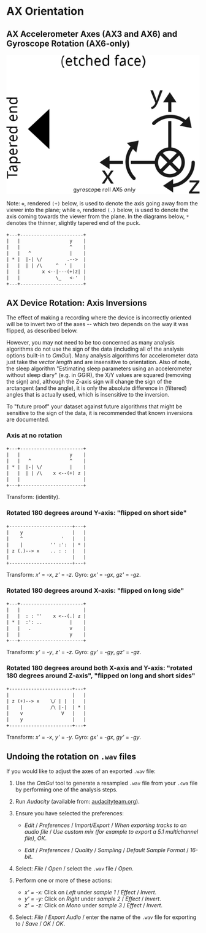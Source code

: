 # AX Orientation

## AX Accelerometer Axes (AX3 and AX6) and Gyroscope Rotation (AX6-only)

![AX6 Axes](axes.svg)

Note: `⊗`, rendered `(+)` below, is used to denote the axis going away from the viewer into the plane; while `⊙`, rendered `(.)` below, is used to denote the axis coming towards the viewer from the plane.  In the diagrams below, `*` denotes the thinner, slightly tapered end of the puck.

```
+---+-----------------------+
|   |                  y    |
|   |                  ^    |
|   |   ^              |    |
| * |  |-| \/         .-->  |
|   |  | | /\     ^  ' |    |
|   |        x <--|---(+)z| |
|   |             \_   <-'  |
+---+-----------------------+
```


## AX Device Rotation: Axis Inversions

The effect of making a recording where the device is incorrectly oriented will be to invert two of the axes -- which two depends on the way it was flipped, as described below.
 
However, you may not need to be too concerned as many analysis algorithms do not use the sign of the data (including all of the analysis options built-in to *OmGui*).  Many analysis algorithms for accelerometer data just take the *vector length* and are insensitive to orientation.  Also of note, the sleep algorithm "Estimating sleep parameters using an accelerometer without sleep diary" (e.g. in GGIR), the X/Y values are squared (removing the sign) and, although the Z-axis sign will change the sign of the arctangent (and the angle), it is only the absolute difference in (filtered) angles that is actually used, which is insensitive to the inversion. 

To "future proof" your dataset against future algorithms that might be sensitive to the sign of the data, it is recommended that known inversions are documented.


### Axis at no rotation

```
+---+-----------------------+
|   |                  y    |
|   |   ^              ^    |
| * |  |-| \/          |    |
|   |  | | /\    x <--(+) z |
|   |                       |
+---+-----------------------+
```

Transform: (identity).


### Rotated 180 degrees around Y-axis: "flipped on short side"

```
+-----------------------+---+
|    y                  |   |
|    ^              '   |   |
|    |          '' :':  | * |
| z (.)--> x    .. : :  |   |
|                       |   |
+-----------------------+---+
```

Transform: *x'* = -*x*, *z'* = -*z*.
Gyro: *gx'* = -*gx*, *gz'* = -*gz*.


### Rotated 180 degrees around X-axis: "flipped on long side"

```
+---+-----------------------+
|   |                       |
|   |  : : ''    x <--(.) z |
| * |  :': ..          |    |
|   |   .              v    |
|   |                  y    |
+---+-----------------------+
```

Transform: *y'* = -*y*, *z'* = -*z*.
Gyro: *gy'* = -*gy*, *gz'* = -*gz*.


### Rotated 180 degrees around both X-axis and Y-axis: "rotated 180 degrees around Z-axis", "flipped on long and short sides"

```
+-----------------------+---+
|                       |   |
| z (+)--> x    \/ | |  |   |
|    |          /\ |-|  | * |
|    v              V   |   |
|    y                  |   |
+-----------------------+---+
```

Transform: *x'* = -*x*, *y'* = -*y*.
Gyro: *gx'* = -*gx*, *gy'* = -*gy*.


## Undoing the rotation on `.wav` files

If you would like to adjust the axes of an exported `.wav` file:

1. Use the *OmGui* tool to generate a resampled `.wav` file from your `.cwa` file by performing one of the analysis steps. 

2. Run *Audacity* (available from: [audacityteam.org](https://www.audacityteam.org/)).

3. Ensure you have selected the preferences:

   * *Edit* / *Preferences* / *Import/Export* / *When exporting tracks to an audio file* / *Use custom mix (for example to export a 5.1 multichannel file)*, *OK*. 

   * *Edit* / *Preferences* / *Quality* / *Sampling* / *Default Sample Format* / *16-bit*. 

4. Select: *File* / *Open* / select the `.wav` file / *Open*. 

5. Perform one or more of these actions:

   * *x' = -x:* Click on *Left*  under *sample 1* / *Effect* / *Invert*.
   * *y' = -y:* Click on *Right* under *sample 2* / *Effect* / *Invert*.
   * *z' = -z:* Click on *Mono*  under *sample 3* / *Effect* / *Invert*.

6. Select: *File* / *Export Audio* / enter the name of the `.wav` file for exporting to / *Save* / *OK* / *OK*. 

<!--
7. Use *OmGui* tool to perform one of the analysis steps again, the inverted-axis `.wav` file will be used.  
-->
